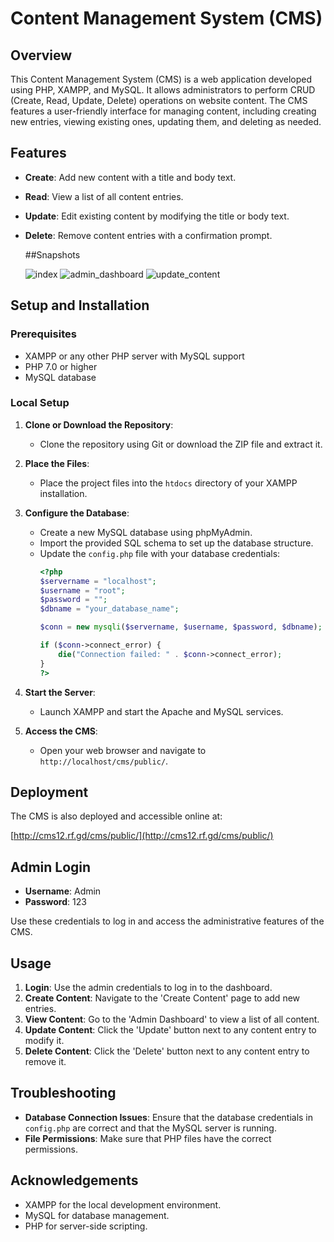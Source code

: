 # Content Management System (CMS)

## Overview

This Content Management System (CMS) is a web application developed using PHP, XAMPP, and MySQL. It allows administrators to perform CRUD (Create, Read, Update, Delete) operations on website content. The CMS features a user-friendly interface for managing content, including creating new entries, viewing existing ones, updating them, and deleting as needed.

## Features

- **Create**: Add new content with a title and body text.
- **Read**: View a list of all content entries.
- **Update**: Edit existing content by modifying the title or body text.
- **Delete**: Remove content entries with a confirmation prompt.

  ##Snapshots
  
  ![index](https://github.com/user-attachments/assets/90b820c7-c2f6-4f80-8f8d-de17278a65e7)
  ![admin_dashboard](https://github.com/user-attachments/assets/7c77041e-cefe-4794-9eb1-8500ada244c1)
  ![update_content](https://github.com/user-attachments/assets/2d9fb4fc-175a-455c-a5aa-d70542170c2b)



## Setup and Installation

### Prerequisites

- XAMPP or any other PHP server with MySQL support
- PHP 7.0 or higher
- MySQL database

### Local Setup

1. **Clone or Download the Repository**:
   - Clone the repository using Git or download the ZIP file and extract it.

2. **Place the Files**:
   - Place the project files into the `htdocs` directory of your XAMPP installation.

3. **Configure the Database**:
   - Create a new MySQL database using phpMyAdmin.
   - Import the provided SQL schema to set up the database structure.
   - Update the `config.php` file with your database credentials:
     ```php
     <?php
     $servername = "localhost";
     $username = "root";
     $password = "";
     $dbname = "your_database_name";
     
     $conn = new mysqli($servername, $username, $password, $dbname);
     
     if ($conn->connect_error) {
         die("Connection failed: " . $conn->connect_error);
     }
     ?>
     ```

4. **Start the Server**:
   - Launch XAMPP and start the Apache and MySQL services.

5. **Access the CMS**:
   - Open your web browser and navigate to `http://localhost/cms/public/`.

## Deployment

The CMS is also deployed and accessible online at:

[http://cms12.rf.gd/cms/public/](http://cms12.rf.gd/cms/public/)

## Admin Login

- **Username**: Admin
- **Password**: 123

Use these credentials to log in and access the administrative features of the CMS.

## Usage

1. **Login**: Use the admin credentials to log in to the dashboard.
2. **Create Content**: Navigate to the 'Create Content' page to add new entries.
3. **View Content**: Go to the 'Admin Dashboard' to view a list of all content.
4. **Update Content**: Click the 'Update' button next to any content entry to modify it.
5. **Delete Content**: Click the 'Delete' button next to any content entry to remove it.

## Troubleshooting

- **Database Connection Issues**: Ensure that the database credentials in `config.php` are correct and that the MySQL server is running.
- **File Permissions**: Make sure that PHP files have the correct permissions.

## Acknowledgements

- XAMPP for the local development environment.
- MySQL for database management.
- PHP for server-side scripting.

